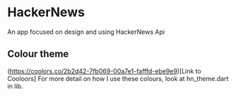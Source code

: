 # HackerNews

An app focused on design and using HackerNews Api

## Colour theme
(https://coolors.co/2b2d42-7fb069-00a7e1-fafffd-ebe9e9)[Link to Cooloors]
For more detail on how I use these colours, look at hn_theme.dart in lib.
